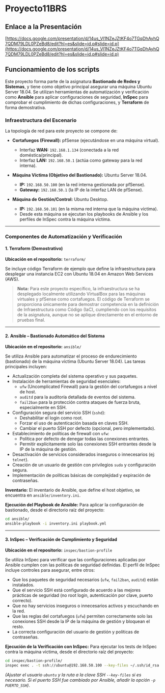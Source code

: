 # Proyecto11BRS

## Enlace a la Presentación
[https://docs.google.com/presentation/d/14us_Vl1NZeJZtKF4o7TGqDhAyhQ7QDM79LDL0PZeBd8/edit?hl=es&slide=id.p#slide=id.p](https://docs.google.com/presentation/d/14us_Vl1NZeJZtKF4o7TGqDhAyhQ7QDM79LDL0PZeBd8/edit?hl=es&slide=id.p#slide=id.p)

## Funcionamiento de los scripts

Este proyecto forma parte de la asignatura **Bastionado de Redes y Sistemas**, y tiene como objetivo principal asegurar una máquina Ubuntu Server 18.04. Se utilizan herramientas de automatización y verificación como **Ansible** para aplicar configuraciones de seguridad, **InSpec** para comprobar el cumplimiento de dichas configuraciones, y **Terraform** de forma demostrativa.

### Infraestructura del Escenario

La topología de red para este proyecto se compone de:

-   **Cortafuegos (Firewall):** pfSense (ejecutándose en una máquina virtual).
    -   Interfaz **WAN:** `192.168.1.134` (conectada a la red doméstica/principal).
    -   Interfaz **LAN:** `192.168.50.1` (actúa como gateway para la red interna).

-   **Máquina Víctima (Objetivo del Bastionado):** Ubuntu Server 18.04.
    -   **IP:** `192.168.50.100` (en la red interna gestionada por pfSense).
    -   **Gateway:** `192.168.50.1` (la IP de la interfaz LAN de pfSense).

-   **Máquina de Gestión/Control:** Ubuntu Desktop.
    -   **IP:** `192.168.50.101` (en la misma red interna que la máquina víctima).
    -   Desde esta máquina se ejecutan los playbooks de Ansible y los perfiles de InSpec contra la máquina víctima.

---

### Componentes de Automatización y Verificación

#### 1. Terraform (Demostrativo)

**Ubicación en el repositorio:** `terraform/`

Se incluye código Terraform de ejemplo que define la infraestructura para desplegar una instancia EC2 con Ubuntu 18.04 en Amazon Web Services (AWS).

> **Nota:** Para este proyecto específico, la infraestructura se ha desplegado localmente utilizando VirtualBox para las máquinas virtuales y pfSense como cortafuegos. El código de Terraform se proporciona únicamente para demostrar competencia en la definición de Infraestructura como Código (IaC), cumpliendo con los requisitos de la asignatura, aunque no se aplique directamente en el entorno de pruebas final.

---

#### 2. Ansible – Bastionado Automático del Sistema

**Ubicación en el repositorio:** `ansible/`

Se utiliza Ansible para automatizar el proceso de endurecimiento (bastionado) de la máquina víctima (Ubuntu Server 18.04). Las tareas principales incluyen:

-   Actualización completa del sistema operativo y sus paquetes.
-   Instalación de herramientas de seguridad esenciales:
    -   `ufw` (Uncomplicated Firewall) para la gestión del cortafuegos a nivel de host.
    -   `auditd` para la auditoría detallada de eventos del sistema.
    -   `fail2ban` para la protección contra ataques de fuerza bruta, especialmente en SSH.
-   Configuración segura del servicio SSH (`sshd`):
    -   Deshabilitar el login como root.
    -   Forzar el uso de autenticación basada en claves SSH.
    -   Cambiar el puerto SSH por defecto (opcional, pero implementado).
-   Establecimiento de políticas de firewall con `ufw`:
    -   Política por defecto de denegar todas las conexiones entrantes.
    -   Permitir explícitamente solo las conexiones SSH entrantes desde la IP de la máquina de gestión.
-   Desactivación de servicios considerados inseguros o innecesarios (ej: `telnet`).
-   Creación de un usuario de gestión con privilegios `sudo` y configuración segura.
-   Implementación de políticas básicas de complejidad y expiración de contraseñas.

**Inventario:**
El inventario de Ansible, que define el host objetivo, se encuentra en `ansible/inventory.ini`.

**Ejecución del Playbook de Ansible:**
Para aplicar la configuración de bastionado, desde el directorio raíz del proyecto:

```bash
cd ansible/
ansible-playbook -i inventory.ini playbook.yml
```

---

#### 3. InSpec – Verificación de Cumplimiento y Seguridad

**Ubicación en el repositorio:** `inspec/bastion-profile`

Se utiliza InSpec para verificar que las configuraciones aplicadas por Ansible cumplen con las políticas de seguridad definidas. El perfil de InSpec incluye controles para asegurar, entre otros:

-   Que los paquetes de seguridad necesarios (`ufw`, `fail2ban`, `auditd`) están instalados.
-   Que el servicio SSH está configurado de acuerdo a las mejores prácticas de seguridad (no root login, autenticación por clave, puerto correcto).
-   Que no hay servicios inseguros o innecesarios activos y escuchando en la red.
-   Que las reglas del cortafuegos (`ufw`) permiten correctamente solo las conexiones SSH desde la IP de la máquina de gestión y bloquean el resto.
-   La correcta configuración del usuario de gestión y políticas de contraseñas.

**Ejecución de la Verificación con InSpec:**
Para ejecutar los tests de InSpec contra la máquina víctima, desde el directorio raíz del proyecto:

```bash
cd inspec/bastion-profile/
inspec exec . -t ssh://ubuntu@192.168.50.100 --key-files ~/.ssh/id_rsa
```
*(Ajustar el usuario `ubuntu` y la ruta a la clave SSH `--key-files` si es necesario. Si el puerto SSH fue cambiado por Ansible, añadir la opción `-p PUERTO_SSH`)*.


